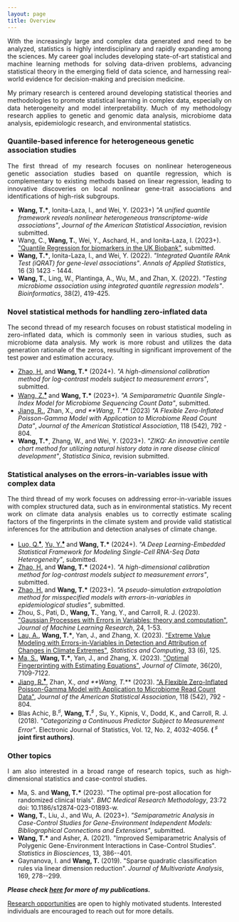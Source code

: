 ```yaml
---
layout: page
title: Overview
---
```


<p align="justify">
With the increasingly large and complex data generated and need to be analyzed, statistics is highly interdisciplinary and rapidly expanding among the sciences. My career goal includes developing state-of-art statistical and machine learning methods for solving data-driven problems, advancing statistical theory in the emerging field of data science, and harnessing real-world evidence for decision-making and precision medicine. 
</p> 

<p align="justify">
My primary research is centered around developing statistical theories and methodologies to promote statistical learning in complex data, especially on data heterogeneity and model interpretability. Much of my methodology research applies to genetic and genomic data analysis, microbiome data analysis, epidemiologic research, and environmental statistics. 
</p> 


### Quantile-based inference for heterogeneous genetic association studies
<p align="justify">
The first thread of my research focuses on nonlinear heterogeneous genetic association studies based on quantile regression, which is complementary to existing methods based on linear regression, leading to innovative discoveries on local nonlinear gene-trait associations and identifications of high-risk subgroups.
</p>

- **Wang, T.<b>*</b>**, Ionita-Laza, I., and Wei, Y. (2023+) _"A unified quantile framework reveals nonlinear heterogeneous transcriptome-wide associations"_, _Journal of the American Statistical Association_, revision submitted.
- Wang, C., **Wang, T.**, Wei, Y., Aschard, H., and Ionita-Laza, I. (2023+). ["Quantile Regression for biomarkers in the UK Biobank"](https://www.biorxiv.org/content/10.1101/2023.06.05.543699v1.full.pdf), submitted.
- **Wang, T.<b>*</b>**, Ionita-Laza, I., and Wei, Y. (2022). _"Integrated Quantile RAnk Test (iQRAT) for gene-level associations"_. _Annals of Applied Statistics_, 16 (3) 1423 - 1444.
- **Wang, T.**, Ling, W., Plantinga, A., Wu, M., and Zhan, X. (2022). _"Testing microbiome association using integrated quantile regression models"_. _Bioinformatics_, 38(2), 419-425. 

  

### Novel statistical methods for handling zero-inflated data
<p align="justify">
The second thread of my research focuses on robust statistical modeling in zero-inflated data, which is commonly seen in various studies, such as microbiome data analysis. My work is more robust and utilizes the data generation rationale of the zeros, resulting in significant improvement of the test power and estimation accuracy. 
</p>

- <ins>Zhao, H.</ins> and **Wang, T.<b>*</b>** (2024+). _"A high-dimensional calibration method for log-contrast models subject to measurement errors"_, submitted.
- <ins>Wang, Z.**<sup><span>&#9830;</span></sup>**</ins> and **Wang, T.<b>*</b>** (2023+). _"A Semiparametric Quantile Single-Index Model for Microbiome Sequencing Count Data"_, submitted.
- <ins>Jiang, R.</ins>, Zhan, X.*, and **Wang, T.<b>*</b>** (2023) _"A Flexible Zero-Inflated Poisson-Gamma Model with Application to Microbiome Read Count Data"_,  _Journal of the American Statistical Association_, 118 (542), 792 - 804. 
- **Wang, T.<b>*</b>**, Zhang, W., and Wei, Y. (2023+). _"ZIKQ: An innovative centile chart method for utilizing natural history data in rare disease clinical development"_, _Statistica Sinica_, revision submitted.


### Statistical analyses on the errors-in-variables issue with complex data
<p align="justify">
The third thread of my work focuses on addressing error-in-variable issues with complex structured data, such as in environmental statistics. My recent work on climate data analysis enables us to correctly estimate scaling factors of the fingerprints in the climate system and provide valid statistical inferences for the attribution and detection analyses of climate change.
</p>


- <ins>Luo, Q.**<sup><span>&#9830;</span></sup>**</ins>, <ins>Yu, Y.**<sup><span>&#9830;</span></sup>**</ins> and **Wang, T.<b>*</b>** (2024+). _"A Deep Learning-Embedded Statistical Framework for Modeling Single-Cell RNA-Seq Data Heterogeneity"_, submitted.
- <ins>Zhao, H.</ins> and **Wang, T.<b>*</b>** (2024+). _"A high-dimensional calibration method for log-contrast models subject to measurement errors"_, submitted.
- <ins>Zhao, H.</ins> and **Wang, T.<b>*</b>** (2023+). _"A pseudo-simulation extrapolation method for misspecified models with errors-in-variables in epidemiological studies"_, submitted.
- Zhou, S., Pati, D., **Wang, T.**, Yang, Y., and Carroll, R. J. (2023). ["Gaussian Processes with Errors in Variables: theory and computation"](https://jmlr.org/papers/volume24/21-1480/21-1480.pdf), _Journal of Machine Learning Research_, 24, 1-53.
- <ins>Lau, A.</ins>, **Wang, T.<b>*</b>**, Yan, J., and Zhang, X. (2023). ["Extreme Value Modeling with Errors-in-Variables in Detection and Attribution of Changes in Climate Extremes"](https://doi.org/10.1007/s11222-023-10290-8), _Statistics and Computing_, 33 (6), 125.
- <ins>Ma, S.</ins>, **Wang, T.<b>*</b>**, Yan, J., and Zhang, X. (2023). ["Optimal Fingerprinting with Estimating Equations"](https://journals.ametsoc.org/configurable/content/journals$002fclim$002faop$002fJCLI-D-22-0681.1$002fJCLI-D-22-0681.1.xml?t:ac=journals%24002fclim%24002faop%24002fJCLI-D-22-0681.1%24002fJCLI-D-22-0681.1.xml), _Journal of Climate_, 36(20), 7109-7122.
- <ins>Jiang, R.**<sup><span>&#9830;</span></sup>**</ins>, Zhan, X.*, and **Wang, T.<b>*</b>** (2023). ["A Flexible Zero-Inflated Poisson-Gamma Model with Application to Microbiome Read Count Data"](https://www.tandfonline.com/doi/full/10.1080/01621459.2022.2151447), _Journal of the American Statistical Association_, 118 (542), 792 - 804. 
- Blas Achic, B.<sup><span>&#9839;</span></sup>, **Wang, T.<sup><span>&#9839;</span></sup>** , Su, Y., Kipnis, V., Dodd, K., and Carroll, R. J. (2018). _"Categorizing a Continuous Predictor Subject to Measurement Error"_. Electronic Journal of Statistics, Vol. 12, No. 2, 4032-4056. **( <sup><span>&#9839;</span></sup> joint first authors)**. 


### Other topics
<p align="justify">
I am also interested in a broad range of research topics, such as high-dimensional statistics and case-control studies.
</p>

- Ma, S. and **Wang, T.<b>*</b>** (2023). "The optimal pre-post allocation for randomized clinical trials". _BMC Medical Research Methodology_,  23:72 doi: 10.1186/s12874-023-01893-w.
- **Wang, T.**, Liu, J., and Wu, A. (2023+). _"Semiparametric Analysis in Case-Control Studies for Gene-Environment Independent Models: Bibliographical Connections and Extensions"_, submitted.
- **Wang, T.<b>*</b>** and Asher, A. (2021). "Improved Semiparametric Analysis of Polygenic Gene-Environment Interactions in Case-Control Studies". _Statistics in Biosciences_, 13, 386--401.
- Gaynanova, I. and **Wang, T.** (2019). "Sparse quadratic classification rules via linear dimension reduction". _Journal of Multivariate Analysis_, 169, 278--299.



_**Please check [here](https://tianyingw.github.io/publications/) for more of my publications.**_



[Research opportunities](https://tianyingw.github.io/openings/) are open to highly motivated students. Interested individuals are encouraged to reach out for more details. 

